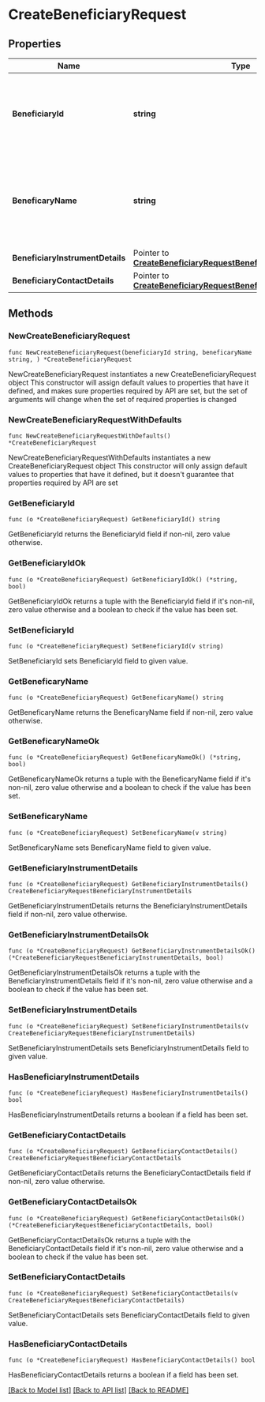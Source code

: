 # CreateBeneficiaryRequest

## Properties

Name | Type | Description | Notes
------------ | ------------- | ------------- | -------------
**BeneficiaryId** | **string** | It is the unique ID you create to identify the beneficiary. Alphanumeric, underscore ( _ ), pipe ( | ), and dot ( . ) are allowed. | 
**BeneficaryName** | **string** | It is the name of the beneficiary. The maximum character limit is 100. Only alphabets and whitespaces are allowed. | 
**BeneficiaryInstrumentDetails** | Pointer to [**CreateBeneficiaryRequestBeneficiaryInstrumentDetails**](CreateBeneficiaryRequestBeneficiaryInstrumentDetails.md) |  | [optional] 
**BeneficiaryContactDetails** | Pointer to [**CreateBeneficiaryRequestBeneficiaryContactDetails**](CreateBeneficiaryRequestBeneficiaryContactDetails.md) |  | [optional] 

## Methods

### NewCreateBeneficiaryRequest

`func NewCreateBeneficiaryRequest(beneficiaryId string, beneficaryName string, ) *CreateBeneficiaryRequest`

NewCreateBeneficiaryRequest instantiates a new CreateBeneficiaryRequest object
This constructor will assign default values to properties that have it defined,
and makes sure properties required by API are set, but the set of arguments
will change when the set of required properties is changed

### NewCreateBeneficiaryRequestWithDefaults

`func NewCreateBeneficiaryRequestWithDefaults() *CreateBeneficiaryRequest`

NewCreateBeneficiaryRequestWithDefaults instantiates a new CreateBeneficiaryRequest object
This constructor will only assign default values to properties that have it defined,
but it doesn't guarantee that properties required by API are set

### GetBeneficiaryId

`func (o *CreateBeneficiaryRequest) GetBeneficiaryId() string`

GetBeneficiaryId returns the BeneficiaryId field if non-nil, zero value otherwise.

### GetBeneficiaryIdOk

`func (o *CreateBeneficiaryRequest) GetBeneficiaryIdOk() (*string, bool)`

GetBeneficiaryIdOk returns a tuple with the BeneficiaryId field if it's non-nil, zero value otherwise
and a boolean to check if the value has been set.

### SetBeneficiaryId

`func (o *CreateBeneficiaryRequest) SetBeneficiaryId(v string)`

SetBeneficiaryId sets BeneficiaryId field to given value.


### GetBeneficaryName

`func (o *CreateBeneficiaryRequest) GetBeneficaryName() string`

GetBeneficaryName returns the BeneficaryName field if non-nil, zero value otherwise.

### GetBeneficaryNameOk

`func (o *CreateBeneficiaryRequest) GetBeneficaryNameOk() (*string, bool)`

GetBeneficaryNameOk returns a tuple with the BeneficaryName field if it's non-nil, zero value otherwise
and a boolean to check if the value has been set.

### SetBeneficaryName

`func (o *CreateBeneficiaryRequest) SetBeneficaryName(v string)`

SetBeneficaryName sets BeneficaryName field to given value.


### GetBeneficiaryInstrumentDetails

`func (o *CreateBeneficiaryRequest) GetBeneficiaryInstrumentDetails() CreateBeneficiaryRequestBeneficiaryInstrumentDetails`

GetBeneficiaryInstrumentDetails returns the BeneficiaryInstrumentDetails field if non-nil, zero value otherwise.

### GetBeneficiaryInstrumentDetailsOk

`func (o *CreateBeneficiaryRequest) GetBeneficiaryInstrumentDetailsOk() (*CreateBeneficiaryRequestBeneficiaryInstrumentDetails, bool)`

GetBeneficiaryInstrumentDetailsOk returns a tuple with the BeneficiaryInstrumentDetails field if it's non-nil, zero value otherwise
and a boolean to check if the value has been set.

### SetBeneficiaryInstrumentDetails

`func (o *CreateBeneficiaryRequest) SetBeneficiaryInstrumentDetails(v CreateBeneficiaryRequestBeneficiaryInstrumentDetails)`

SetBeneficiaryInstrumentDetails sets BeneficiaryInstrumentDetails field to given value.

### HasBeneficiaryInstrumentDetails

`func (o *CreateBeneficiaryRequest) HasBeneficiaryInstrumentDetails() bool`

HasBeneficiaryInstrumentDetails returns a boolean if a field has been set.

### GetBeneficiaryContactDetails

`func (o *CreateBeneficiaryRequest) GetBeneficiaryContactDetails() CreateBeneficiaryRequestBeneficiaryContactDetails`

GetBeneficiaryContactDetails returns the BeneficiaryContactDetails field if non-nil, zero value otherwise.

### GetBeneficiaryContactDetailsOk

`func (o *CreateBeneficiaryRequest) GetBeneficiaryContactDetailsOk() (*CreateBeneficiaryRequestBeneficiaryContactDetails, bool)`

GetBeneficiaryContactDetailsOk returns a tuple with the BeneficiaryContactDetails field if it's non-nil, zero value otherwise
and a boolean to check if the value has been set.

### SetBeneficiaryContactDetails

`func (o *CreateBeneficiaryRequest) SetBeneficiaryContactDetails(v CreateBeneficiaryRequestBeneficiaryContactDetails)`

SetBeneficiaryContactDetails sets BeneficiaryContactDetails field to given value.

### HasBeneficiaryContactDetails

`func (o *CreateBeneficiaryRequest) HasBeneficiaryContactDetails() bool`

HasBeneficiaryContactDetails returns a boolean if a field has been set.


[[Back to Model list]](../README.md#documentation-for-models) [[Back to API list]](../README.md#documentation-for-api-endpoints) [[Back to README]](../README.md)


